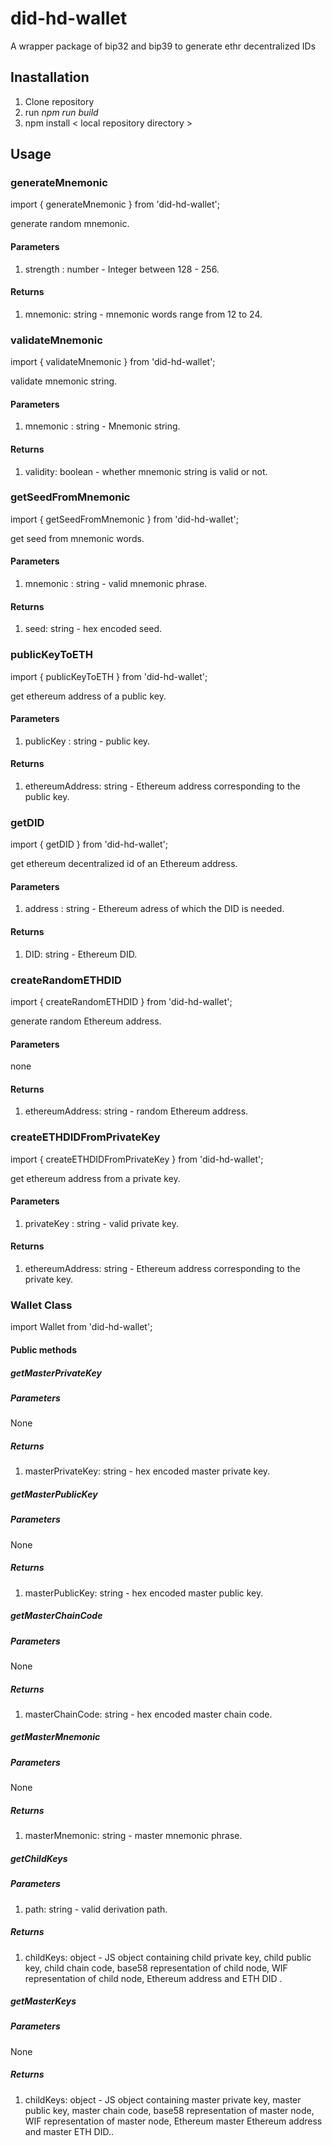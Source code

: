 # did-hd-wallet

A wrapper package of bip32 and bip39 to generate ethr decentralized IDs

## Inastallation

1. Clone repository
2. run _npm run build_
3. npm install < local repository directory >

## Usage

### generateMnemonic

import { generateMnemonic } from 'did-hd-wallet';

generate random mnemonic.

#### Parameters

1. strength : number - Integer between 128 - 256.

#### Returns

1. mnemonic: string - mnemonic words range from 12 to 24.

### validateMnemonic

import { validateMnemonic } from 'did-hd-wallet';

validate mnemonic string.

#### Parameters

1. mnemonic : string - Mnemonic string.

#### Returns

1. validity: boolean - whether mnemonic string is valid or not.

### getSeedFromMnemonic

import { getSeedFromMnemonic } from 'did-hd-wallet';

get seed from mnemonic words.

#### Parameters

1. mnemonic : string - valid mnemonic phrase.

#### Returns

1. seed: string - hex encoded seed.

### publicKeyToETH

import { publicKeyToETH } from 'did-hd-wallet';

get ethereum address of a public key.

#### Parameters

1. publicKey : string - public key.

#### Returns

1. ethereumAddress: string - Ethereum address corresponding to the public key.

### getDID

import { getDID } from 'did-hd-wallet';

get ethereum decentralized id of an Ethereum address.

#### Parameters

1. address : string - Ethereum adress of which the DID is needed.

#### Returns

1. DID: string - Ethereum DID.

### createRandomETHDID

import { createRandomETHDID } from 'did-hd-wallet';

generate random Ethereum address.

#### Parameters

none

#### Returns

1. ethereumAddress: string - random Ethereum address.

### createETHDIDFromPrivateKey

import { createETHDIDFromPrivateKey } from 'did-hd-wallet';

get ethereum address from a private key.

#### Parameters

1. privateKey : string - valid private key.

#### Returns

1. ethereumAddress: string - Ethereum address corresponding to the private key.

### Wallet Class

import Wallet from 'did-hd-wallet';

#### Public methods

##### getMasterPrivateKey

##### Parameters

None

##### Returns

1. masterPrivateKey: string - hex encoded master private key.

##### getMasterPublicKey

##### Parameters

None

##### Returns

1. masterPublicKey: string - hex encoded master public key.

##### getMasterChainCode

##### Parameters

None

##### Returns

1. masterChainCode: string - hex encoded master chain code.

##### getMasterMnemonic

##### Parameters

None

##### Returns

1. masterMnemonic: string - master mnemonic phrase.

##### getChildKeys

##### Parameters

1. path: string - valid derivation path.

##### Returns

1. childKeys: object - JS object containing child private key, child public key, child chain code, base58 representation of child node, WIF representation of child node, Ethereum address and ETH DID .

##### getMasterKeys

##### Parameters

None

##### Returns

1. childKeys: object - JS object containing master private key, master public key, master chain code, base58 representation of master node, WIF representation of master node, Ethereum master Ethereum address and master ETH DID..
